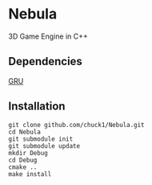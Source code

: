 Nebula
======

3D Game Engine in C++

## Dependencies

[GRU](http://github.com/chuck1/GRU)

## Installation

    git clone github.com/chuck1/Nebula.git
    cd Nebula
    git submodule init
    git submodule update
    mkdir Debug
    cd Debug
    cmake ..
    make install


